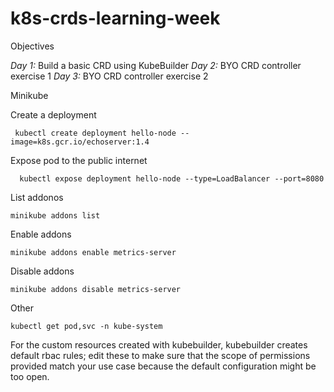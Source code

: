 # k8s-crds-learning-week

Objectives

*Day 1:* Build a basic CRD using KubeBuilder
*Day 2:* BYO CRD controller exercise 1
*Day 3:* BYO CRD controller exercise 2

Minikube

Create a deployment
```
 kubectl create deployment hello-node --image=k8s.gcr.io/echoserver:1.4
```
Expose pod to the public internet
```
  kubectl expose deployment hello-node --type=LoadBalancer --port=8080
```
List addonos
```
minikube addons list
```

Enable addons
```
minikube addons enable metrics-server
```
Disable addons
```
minikube addons disable metrics-server
```
Other
```
kubectl get pod,svc -n kube-system
```

For the custom resources created with kubebuilder, kubebuilder creates default rbac rules; edit these to
make sure that the scope of permissions provided match your use case because the default configuration
might be too open.
